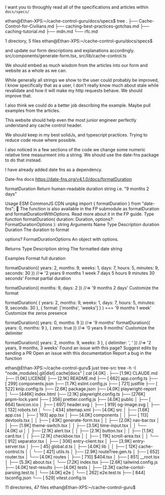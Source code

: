 I want you to throughly read all of the specifications and articles within `docs/specs/`

ethan@Ethan-XPS:~/cache-control-guru/docs/specs$ tree
.
├── Cache-Control-for-Civilians.md
├── caching-best-practices-gotchas.md
├── caching-tutorial.md
├── mdn.md
└── rfc.md

1 directory, 5 files
ethan@Ethan-XPS:~/cache-control-guru/docs/specs$

and update our
form descriptions and explanations accordingly. src/components/generate-form.tsx, src/lib/cache-control.ts

We should embed as much wisdom from the articles into our form and website as a whole as we can.

While generally all strings we show to the user could probably be improved, I know specifically that as a user, I don't really know much about stale while revalidate and how it will make my http requests behave. We should improve that.

I also think we could do a better job describing the example. Maybe pull examples from the articles.

This website should help even the most junior engineer perfectly understand any cache control header.

We should keep in my best solidJs, and typescript practices. Trying to reduce code reuse where possible.

I also noticed in a few sections of the code we change some numeric relative time measurment into a string. We should use the date-fns package to do that instead.

I have already added date fns as a dependency.

Date-fns docs
https://date-fns.org/v4.1.0/docs/formatDuration

formatDuration
Return human-readable duration string i.e. "9 months 2 days"

Usage
ESM
CommonJS
CDN
unpkg
import { formatDuration } from "date-fns";
🦄 The function is also available in the FP submodule as formatDuration and formatDurationWithOptions. Read more about it in the FP guide.
Type
function formatDuration(
duration: Duration,
options?: FormatDurationOptions
): string
Arguments
Name Type Description
duration
Duration
The duration to format

options?
FormatDurationOptions
An object with options.

Returns
Type Description
string
The formatted date string

Examples
Format full duration

formatDuration({
years: 2,
months: 9,
weeks: 1,
days: 7,
hours: 5,
minutes: 9,
seconds: 30
})
//=> '2 years 9 months 1 week 7 days 5 hours 9 minutes 30 seconds'
Format partial duration

formatDuration({ months: 9, days: 2 })
//=> '9 months 2 days'
Customize the format

formatDuration(
{
years: 2,
months: 9,
weeks: 1,
days: 7,
hours: 5,
minutes: 9,
seconds: 30
},
{ format: ['months', 'weeks'] }
) === '9 months 1 week'
Customize the zeros presence

formatDuration({ years: 0, months: 9 })
//=> '9 months'
formatDuration({ years: 0, months: 9 }, { zero: true })
//=> '0 years 9 months'
Customize the delimiter

formatDuration({ years: 2, months: 9, weeks: 3 }, { delimiter: ', ' })
//=> '2 years, 9 months, 3 weeks'
Found an issue with this page?
Suggest edits by sending a PR
Open an issue with this documentation
Report a bug in the function

ethan@Ethan-XPS:~/cache-control-guru$ just tree-src
tree -h -I "node_modules|.git|dist|.cache|docs" | cat
[4.0K] .
├── [1.9K] CLAUDE.md
├── [1.0K] LICENSE
├── [2.1K] README.md
├── [ 662] app.config.ts
├── [ 299] components.json
├── [1.7K] eslint.config.js
├── [ 721] justfile
├── [ 522] knip.config.ts
├── [2.6K] package.json
├── [4.0K] playwright-report
│ └── [446K] index.html
├── [2.1K] playwright.config.ts
├── [276K] pnpm-lock.yaml
├── [ 356] prettier.config.js
├── [4.0K] public
│ ├── [ 664] favicon.ico
│ ├── [ 697] header.svg
│ ├── [ 919] og-image.svg
│ ├── [ 132] robots.txt
│ └── [ 434] sitemap.xml
├── [4.0K] src
│ ├── [1.6K] app.css
│ ├── [ 193] app.tsx
│ ├── [4.0K] components
│ │ ├── [ 113] devtools.tsx
│ │ ├── [ 43K] generate-form.tsx
│ │ ├── [2.0K] nav-bar.tsx
│ │ ├── [1.9K] theme-switch.tsx
│ │ ├── [3.5K] time-input.tsx
│ │ └── [4.0K] ui
│ │ ├── [2.1K] alert.tsx
│ │ ├── [2.1K] button.tsx
│ │ ├── [1.5K] card.tsx
│ │ ├── [2.1K] checkbox.tsx
│ │ ├── [ 11K] scroll-area.tsx
│ │ └── [ 912] separator.tsx
│ ├── [ 306] entry-client.tsx
│ ├── [3.9K] entry-server.tsx
│ ├── [ 45] global.d.ts
│ ├── [4.0K] lib
│ │ ├── [ 12K] cache-control.ts
│ │ └── [ 421] utils.ts
│ ├── [2.9K] routeTree.gen.ts
│ ├── [ 652] router.tsx
│ └── [4.0K] routes
│ ├── [ 710] $404.tsx
│ ├── [ 851] \_\_root.tsx
│ ├── [5.3K] about.tsx
│ └── [7.2K] index.tsx
├── [2.6K] tailwind.config.js
├── [4.0K] test-results
├── [4.0K] tests
│ ├── [2.3K] cache-contol-parsing.test.ts
│ └── [4.0K] e2e
│ └── [ 262] e2e.test.ts
├── [ 844] tsconfig.json
└── [ 529] vitest.config.ts

11 directories, 47 files
ethan@Ethan-XPS:~/cache-control-guru$

